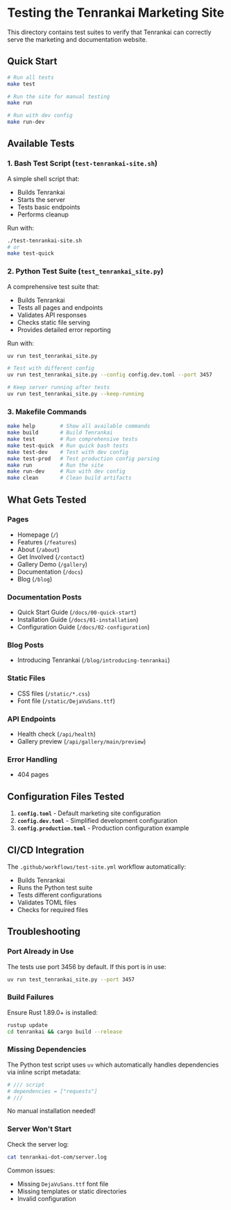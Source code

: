 # Testing the Tenrankai Marketing Site

This directory contains test suites to verify that Tenrankai can correctly serve the marketing and documentation website.

## Quick Start

```bash
# Run all tests
make test

# Run the site for manual testing
make run

# Run with dev config
make run-dev
```

## Available Tests

### 1. Bash Test Script (`test-tenrankai-site.sh`)

A simple shell script that:
- Builds Tenrankai
- Starts the server
- Tests basic endpoints
- Performs cleanup

Run with:
```bash
./test-tenrankai-site.sh
# or
make test-quick
```

### 2. Python Test Suite (`test_tenrankai_site.py`)

A comprehensive test suite that:
- Builds Tenrankai
- Tests all pages and endpoints
- Validates API responses
- Checks static file serving
- Provides detailed error reporting

Run with:
```bash
uv run test_tenrankai_site.py

# Test with different config
uv run test_tenrankai_site.py --config config.dev.toml --port 3457

# Keep server running after tests
uv run test_tenrankai_site.py --keep-running
```

### 3. Makefile Commands

```bash
make help        # Show all available commands
make build       # Build Tenrankai
make test        # Run comprehensive tests
make test-quick  # Run quick bash tests
make test-dev    # Test with dev config
make test-prod   # Test production config parsing
make run         # Run the site
make run-dev     # Run with dev config
make clean       # Clean build artifacts
```

## What Gets Tested

### Pages
- Homepage (`/`)
- Features (`/features`)
- About (`/about`)
- Get Involved (`/contact`)
- Gallery Demo (`/gallery`)
- Documentation (`/docs`)
- Blog (`/blog`)

### Documentation Posts
- Quick Start Guide (`/docs/00-quick-start`)
- Installation Guide (`/docs/01-installation`)
- Configuration Guide (`/docs/02-configuration`)

### Blog Posts
- Introducing Tenrankai (`/blog/introducing-tenrankai`)

### Static Files
- CSS files (`/static/*.css`)
- Font file (`/static/DejaVuSans.ttf`)

### API Endpoints
- Health check (`/api/health`)
- Gallery preview (`/api/gallery/main/preview`)

### Error Handling
- 404 pages

## Configuration Files Tested

1. **`config.toml`** - Default marketing site configuration
2. **`config.dev.toml`** - Simplified development configuration
3. **`config.production.toml`** - Production configuration example

## CI/CD Integration

The `.github/workflows/test-site.yml` workflow automatically:
- Builds Tenrankai
- Runs the Python test suite
- Tests different configurations
- Validates TOML files
- Checks for required files

## Troubleshooting

### Port Already in Use
The tests use port 3456 by default. If this port is in use:
```bash
uv run test_tenrankai_site.py --port 3457
```

### Build Failures
Ensure Rust 1.89.0+ is installed:
```bash
rustup update
cd tenrankai && cargo build --release
```

### Missing Dependencies
The Python test script uses `uv` which automatically handles dependencies via inline script metadata:
```python
# /// script
# dependencies = ["requests"]
# ///
```

No manual installation needed!

### Server Won't Start
Check the server log:
```bash
cat tenrankai-dot-com/server.log
```

Common issues:
- Missing `DejaVuSans.ttf` font file
- Missing templates or static directories
- Invalid configuration